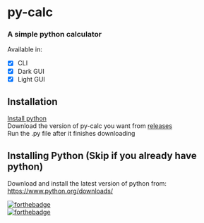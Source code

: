 # py-calc   
### A simple python calculator   
Available in:   
- [x] CLI
- [x] Dark GUI
- [x] Light GUI   
## Installation   
[Install python](#installing-python-skip-if-you-already-have-python)   
Download the version of py-calc you want from [releases](https://github.com/1to5pc/py-calc/releases)   
Run the .py file after it finishes downloading   

## Installing Python (Skip if you already have python)
Download and install the latest version of python from:   
https://www.python.org/downloads/   

[![forthebadge](https://forthebadge.com/images/badges/made-with-python.svg)](https://forthebadge.com)   
[![forthebadge](https://forthebadge.com/images/badges/open-source.svg)](https://forthebadge.com)
